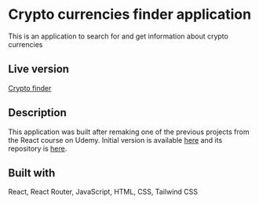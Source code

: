 # Crypto currencies finder application

This is an application to search for and get information about crypto currencies

## Live version

[Crypto finder](https://finder-app-tau.vercel.app/)

## Description

This application was built after remaking one of the previous projects from the React course on Udemy. Initial version is available [here](https://github-finder-chi-ten.vercel.app/) and its repository is [here](https://github.com/Dimterion/Github-finder).

## Built with

React, React Router, JavaScript, HTML, CSS, Tailwind CSS

